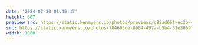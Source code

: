 ```yaml
---
date: '2024-07-20 01:45:47'
height: 607
preview_src: https://static.kenmyers.io/photos/previews/c98ad66f-ec3b-48be-a81b-77ffc5595eeb.webp
src: https://static.kenmyers.io/photos/784695de-0904-497a-b5b4-51e306910c37.jpg
width: 1080
---
```


